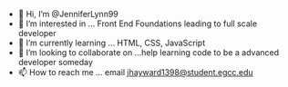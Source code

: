 - 👋 Hi, I’m @JenniferLynn99
- 👀 I’m interested in ... Front End Foundations leading to full scale developer
- 🌱 I’m currently learning ... HTML, CSS, JavaScript
- 💞️ I’m looking to collaborate on ...help learning code to be a advanced developer someday 
- 📫 How to reach me ... email jhayward1398@student.egcc.edu

<!---
JenniferLynn99/JenniferLynn99 is a ✨ special ✨ repository because its `README.md` (this file) appears on your GitHub profile.
You can click the Preview link to take a look at your changes.
--->
